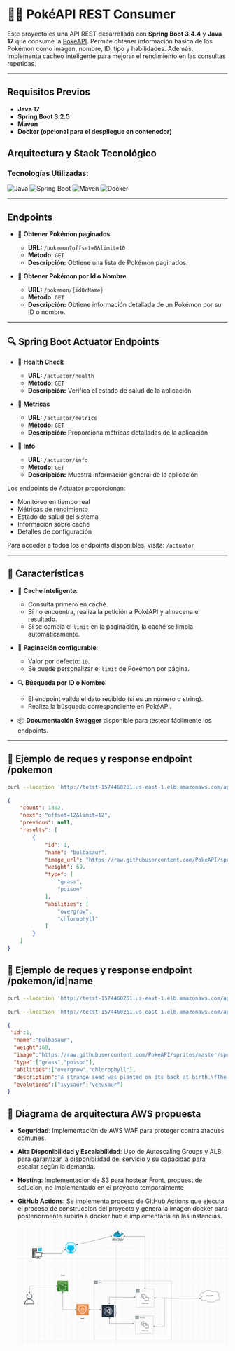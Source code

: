 # 🐱‍🏍 PokéAPI REST Consumer

Este proyecto es una API REST desarrollada con **Spring Boot 3.4.4** y **Java 17** que consume la [PokéAPI](https://pokeapi.co/). Permite obtener información básica de los Pokémon como imagen, nombre, ID, tipo y habilidades. Además, implementa cacheo inteligente para mejorar el rendimiento en las consultas repetidas.

---
## Requisitos Previos

- **Java 17**
- **Spring Boot 3.2.5**
- **Maven**
- **Docker (opcional para el despliegue en contenedor)**

## Arquitectura y Stack Tecnológico

### Tecnologías Utilizadas:

![Java](https://img.shields.io/badge/Java-17-brightgreen.svg?style=for-the-badge&logo=java)
![Spring Boot](https://img.shields.io/badge/Spring%20Boot-3.2.5-brightgreen.svg?style=for-the-badge&logo=spring-boot)
![Maven](https://img.shields.io/badge/Maven-C71A36?style=for-the-badge&logo=apache-maven&logoColor=white)
![Docker](https://img.shields.io/badge/Docker-19+-brightgreen.svg?style=for-the-badge&logo=docker)

---

## Endpoints
- 🔹 **Obtener Pokémon paginados**
  - **URL:** `/pokemon?offset=0&limit=10`
  - **Método:** `GET`
  - **Descripción:** Obtiene una lista de Pokémon paginados.

- 🔹 **Obtener Pokémon por Id o Nombre**
  - **URL:** `/pokemon/{idOrName}`
  - **Método:** `GET`
  - **Descripción:** Obtiene información detallada de un Pokémon por su ID o nombre.
---
## 🔍 Spring Boot Actuator Endpoints

- 🔹 **Health Check**
  - **URL:** `/actuator/health`
  - **Método:** `GET`
  - **Descripción:** Verifica el estado de salud de la aplicación

- 🔹 **Métricas**
  - **URL:** `/actuator/metrics`
  - **Método:** `GET`
  - **Descripción:** Proporciona métricas detalladas de la aplicación

- 🔹 **Info**
  - **URL:** `/actuator/info`
  - **Método:** `GET`
  - **Descripción:** Muestra información general de la aplicación

Los endpoints de Actuator proporcionan:
- Monitoreo en tiempo real
- Métricas de rendimiento
- Estado de salud del sistema
- Información sobre caché
- Detalles de configuración

Para acceder a todos los endpoints disponibles, visita: `/actuator`

---

## 🚀 Características

- 🔁 **Cache Inteligente**:
    - Consulta primero en caché.
    - Si no encuentra, realiza la petición a PokéAPI y almacena el resultado.
    - Si se cambia el `limit` en la paginación, la caché se limpia automáticamente.

- 📄 **Paginación configurable**:
    - Valor por defecto: `10`.
    - Se puede personalizar el `limit` de Pokémon por página.

- 🔍 **Búsqueda por ID o Nombre**:
    - El endpoint valida el dato recibido (si es un número o string).
    - Realiza la búsqueda correspondiente en PokéAPI.

- 📦 **Documentación Swagger** disponible para testear fácilmente los endpoints.

---

## 📸 Ejemplo de reques y  response endpoint /pokemon
```bash
curl --location 'http://tetst-1574460261.us-east-1.elb.amazonaws.com/api/v1/pokemon'
```
```json
{
    "count": 1302,
    "next": "offset=12&limit=12",
    "previous": null,
    "results": [
        {
            "id": 1,
            "name": "bulbasaur",
            "image_url": "https://raw.githubusercontent.com/PokeAPI/sprites/master/sprites/pokemon/1.png",
            "weight": 69,
            "type": [
                "grass",
                "poison"
            ],
            "abilities": [
                "overgrow",
                "chlorophyll"
            ]
        }
    ]
}
```
## 📸 Ejemplo de reques y response endpoint /pokemon/id|name
```bash
curl --location 'http://tetst-1574460261.us-east-1.elb.amazonaws.com/api/v1/pokemon/1'
```
```bash
curl --location 'http://tetst-1574460261.us-east-1.elb.amazonaws.com/api/v1/pokemon/bulbasaur'
```

```json
{
 "id":1,
  "name":"bulbasaur",
  "weight":69,
  "image":"https://raw.githubusercontent.com/PokeAPI/sprites/master/sprites/pokemon/1.png",
  "type":["grass","poison"],
  "abilities":["overgrow","chlorophyll"],
  "description":"A strange seed was planted on its back at birth.\fThe plant sprouts and grows with this POKéMON.A strange seed was       planted on its back at birth.\fThe plant sprouts and grows with this POKéMON.It can go for days without eating a single               morsel.\fIn the bulb on its back, it stores energy.The seed on its back is filled with nutrients.\fThe seed grows steadily larger     as its body grows.It carries a seed on its back right from birth. As it\fgrows older, the seed also grows larger.While it is          young, it uses the nutrients that are\fstored in the seeds on its back in order to grow.BULBASAUR can be seen napping in bright       sunlight. There is a seed on its back.\fBy soaking up the sun’s rays, the seed grows progressively larger.BULBASAUR can be seen       napping in bright sunlight. There is a seed on its back.\fBy soaking up the sun’s rays, the seed grows progressively                  larger.BULBASAUR can be seen napping in bright sunlight. There is a seed on its back. By soaking up the sun’s rays, the seed          grows progressively larger.There is a plant seed on its back right from the day this POKéMON is born. The seed slowly grows           larger.A strange seed was planted on its back at birth. The plant sprouts and grows with this POKéMON.For some time after its         birth, it grows by gaining nourishment from the seed on its back.For some time after its birth, it grows by gaining nourishment       from the seed on its back.For some time after its birth, it grows by gaining nourishment from the seed on its back.The seed on        its back is filled with nutrients. The seed grows steadily larger as its body grows.It carries a seed on its back right from          birth. As it grows older, the seed also grows larger.For some time after its birth, it grows by gaining nourishment from the seed     on its back.For some time after its birth, it grows by gaining nourishment from the seed on its back.For some time after its          birth, it grows by gaining nourishment from the seed on its back.For some time after its birth, it grows by gaining nourishment       from the seed on its back.A strange seed was planted on its back at birth. The plant sprouts and grows with this Pokémon.For some     time after its birth, it grows by gaining nourishment from the seed on its back.Bulbasaur can be seen napping in bright sunlight.     There is a seed on its back. By soaking up the sun’s rays, the seed grows progressively larger.Bulbasaur can be seen napping in       bright sunlight. There is a seed on its back. By soaking up the sun’s rays, the seed grows progressively larger.It can go for         days without eating a single morsel. In the bulb on its back, it stores energy.It can go for days without eating a single morsel.     In the bulb on its back, it stores energy.There is a plant seed on its back right from the day this Pokémon is born. The seed         slowly grows larger.While it is young, it uses the nutrients that are stored in the seed on its back in order to grow.",
  "evolutions":["ivysaur","venusaur"]
}
```
## 📸 Diagrama de arquitectura AWS propuesta

- **Seguridad**: Implementación de AWS WAF para proteger contra ataques comunes.
- **Alta Disponibilidad y Escalabilidad**: Uso de Autoscaling Groups y ALB para garantizar la disponibilidad del servicio y su capacidad para escalar según la demanda.
- **Hosting**: Implementacion de S3 para hostear Front, propuest de solucion, no implementado en el proyecto temporalmente
- **GitHub Actions**: Se implementa proceso de GitHub Actions que ejecuta el proceso de construccion del proyecto y genera la imagen docker para posteriormente subirla a docker hub e implementarla en las instancias.

  ![Arquitectura AWS](arquitectura_aws.png)
  
